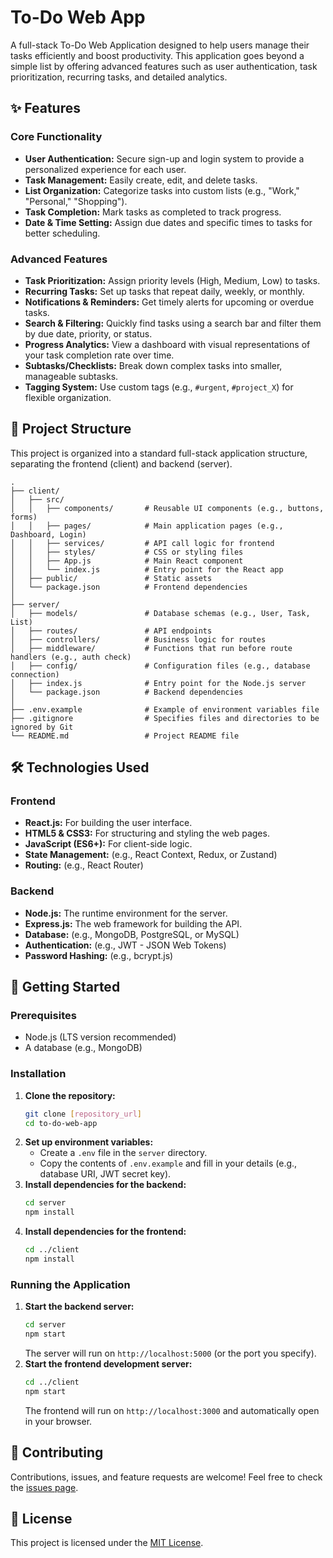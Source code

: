 # To-Do Web App

A full-stack To-Do Web Application designed to help users manage their tasks efficiently and boost productivity. This application goes beyond a simple list by offering advanced features such as user authentication, task prioritization, recurring tasks, and detailed analytics.

## ✨ Features

### Core Functionality
* **User Authentication:** Secure sign-up and login system to provide a personalized experience for each user.
* **Task Management:** Easily create, edit, and delete tasks.
* **List Organization:** Categorize tasks into custom lists (e.g., "Work," "Personal," "Shopping").
* **Task Completion:** Mark tasks as completed to track progress.
* **Date & Time Setting:** Assign due dates and specific times to tasks for better scheduling.

### Advanced Features
* **Task Prioritization:** Assign priority levels (High, Medium, Low) to tasks.
* **Recurring Tasks:** Set up tasks that repeat daily, weekly, or monthly.
* **Notifications & Reminders:** Get timely alerts for upcoming or overdue tasks.
* **Search & Filtering:** Quickly find tasks using a search bar and filter them by due date, priority, or status.
* **Progress Analytics:** View a dashboard with visual representations of your task completion rate over time.
* **Subtasks/Checklists:** Break down complex tasks into smaller, manageable subtasks.
* **Tagging System:** Use custom tags (e.g., `#urgent`, `#project_X`) for flexible organization.

## 📁 Project Structure

This project is organized into a standard full-stack application structure, separating the frontend (client) and backend (server).
```
.
├── client/
│   ├── src/
│   │   ├── components/       # Reusable UI components (e.g., buttons, forms)
│   │   ├── pages/            # Main application pages (e.g., Dashboard, Login)
│   │   ├── services/         # API call logic for frontend
│   │   ├── styles/           # CSS or styling files
│   │   ├── App.js            # Main React component
│   │   └── index.js          # Entry point for the React app
│   ├── public/               # Static assets
│   └── package.json          # Frontend dependencies
│
├── server/
│   ├── models/               # Database schemas (e.g., User, Task, List)
│   ├── routes/               # API endpoints
│   ├── controllers/          # Business logic for routes
│   ├── middleware/           # Functions that run before route handlers (e.g., auth check)
│   ├── config/               # Configuration files (e.g., database connection)
│   ├── index.js              # Entry point for the Node.js server
│   └── package.json          # Backend dependencies
│
├── .env.example              # Example of environment variables file
├── .gitignore                # Specifies files and directories to be ignored by Git
└── README.md                 # Project README file
```

## 🛠️ Technologies Used

### Frontend
* **React.js:** For building the user interface.
* **HTML5 & CSS3:** For structuring and styling the web pages.
* **JavaScript (ES6+):** For client-side logic.
* **State Management:** (e.g., React Context, Redux, or Zustand)
* **Routing:** (e.g., React Router)

### Backend
* **Node.js:** The runtime environment for the server.
* **Express.js:** The web framework for building the API.
* **Database:** (e.g., MongoDB, PostgreSQL, or MySQL)
* **Authentication:** (e.g., JWT - JSON Web Tokens)
* **Password Hashing:** (e.g., bcrypt.js)

## 🚀 Getting Started

### Prerequisites
* Node.js (LTS version recommended)
* A database (e.g., MongoDB)

### Installation
1.  **Clone the repository:**
    ```bash
    git clone [repository_url]
    cd to-do-web-app
    ```
2.  **Set up environment variables:**
    * Create a `.env` file in the `server` directory.
    * Copy the contents of `.env.example` and fill in your details (e.g., database URI, JWT secret key).
3.  **Install dependencies for the backend:**
    ```bash
    cd server
    npm install
    ```
4.  **Install dependencies for the frontend:**
    ```bash
    cd ../client
    npm install
    ```

### Running the Application

1.  **Start the backend server:**
    ```bash
    cd server
    npm start
    ```
    The server will run on `http://localhost:5000` (or the port you specify).
2.  **Start the frontend development server:**
    ```bash
    cd ../client
    npm start
    ```
    The frontend will run on `http://localhost:3000` and automatically open in your browser.

## 🤝 Contributing

Contributions, issues, and feature requests are welcome! Feel free to check the [issues page]([link_to_issues_page]).

## 📄 License

This project is licensed under the [MIT License](LICENSE).